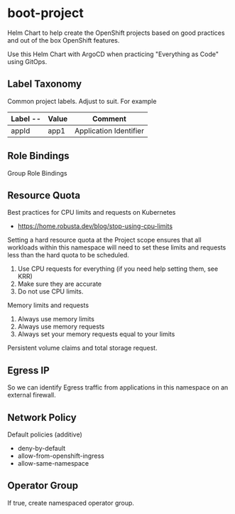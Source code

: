# boot-project

Helm Chart to help create the OpenShift projects based on good practices and out of the box OpenShift features.

Use this Helm Chart with ArgoCD when practicing "Everything as Code" using GitOps.

## Label Taxonomy

Common project labels. Adjust to suit. For example

| Label --|    Value   |  Comment    |
| ------- |------------|-------------|
| appId   |  app1      |  Application Identifier |

## Role Bindings

Group Role Bindings

## Resource Quota

Best practices for CPU limits and requests on Kubernetes

- https://home.robusta.dev/blog/stop-using-cpu-limits

Setting a hard resource quota at the Project scope ensures that all workloads within this namespace will need to set these limits and requests less than the hard quota to be scheduled.

1. Use CPU requests for everything (if you need help setting them, see KRR)
2. Make sure they are accurate
3. Do not use CPU limits.

Memory limits and requests

1. Always use memory limits
2. Always use memory requests
3. Always set your memory requests equal to your limits

Persistent volume claims and total storage request.

## Egress IP

So we can identify Egress traffic from applications in this namespace on an external firewall.

## Network Policy

Default policies (additive)

- deny-by-default
- allow-from-openshift-ingress
- allow-same-namespace

## Operator Group

If true, create namespaced operator group.
